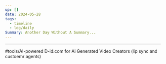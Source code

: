 ```yaml
---
up: []
date: 2024-05-28
tags:
  - timeline
  - log/daily
Summary: Another Day Without A Summary...
---
```

---


#tools/AI-powered D-id.com for Ai Generated Video Creators (lip sync and custoemr agents)
